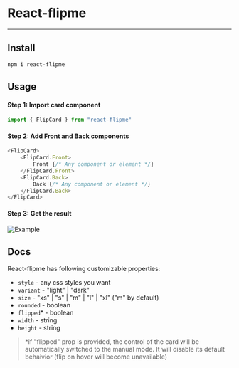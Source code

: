 # React-flipme

---

## Install

```bash
npm i react-flipme
```

## Usage

#### Step 1: Import card component

```javascript
import { FlipCard } from "react-flipme"
```

#### Step 2: Add Front and Back components

```javascript
<FlipCard>
    <FlipCard.Front>
        Front {/* Any component or element */}
    </FlipCard.Front>
    <FlipCard.Back>
        Back {/* Any component or element */}
    </FlipCard.Back>
</FlipCard>
```

#### Step 3: Get the result

![Example](https://i.imgur.com/nJ85T2g.gif)

## Docs

React-flipme has following customizable properties:

-   `style` - any css styles you want
-   `variant` - "light" | "dark"
-   `size` - "xs" | "s" | "m" | "l" | "xl" ("m" by default)
-   `rounded` - boolean
-   `flipped`\* - boolean
-   `width` - string
-   `height` - string

> \*if "flipped" prop is provided, the control of the card will be
> automatically switched to the manual mode. It will disable its
> default behaivior (flip on hover will become unavailable)
